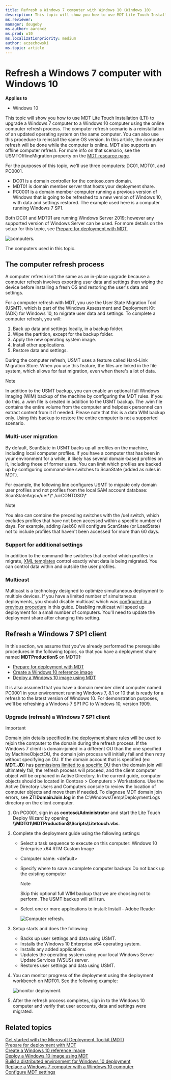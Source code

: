 ```yaml
---
title: Refresh a Windows 7 computer with Windows 10 (Windows 10)
description: This topic will show you how to use MDT Lite Touch Installation (LTI) to upgrade a Windows 7 computer to a Windows 10 computer using the computer refresh process.
ms.reviewer: 
manager: dougeby
ms.author: aaroncz
ms.prod: w10
ms.localizationpriority: medium
author: aczechowski
ms.topic: article
---
```


# Refresh a Windows 7 computer with Windows 10

**Applies to**
-   Windows 10

This topic will show you how to use MDT Lite Touch Installation (LTI) to upgrade a Windows 7 computer to a Windows 10 computer using the online computer refresh process. The computer refresh scenario is a reinstallation of an updated operating system on the same computer. You can also use this procedure to reinstall the same OS version. In this article, the computer refresh will be done while the computer is online. MDT also supports an offline computer refresh. For more info on that scenario, see the USMTOfflineMigration property on the [MDT resource page](/mem/configmgr/mdt/).

For the purposes of this topic, we'll use three computers: DC01, MDT01, and PC0001. 
- DC01 is a domain controller for the contoso.com domain.
- MDT01 is domain member server that hosts your deployment share.
- PC0001 is a domain member computer running a previous version of Windows that is going to be refreshed to a new version of Windows 10, with data and settings restored. The example used here is a computer running Windows 7 SP1.

Both DC01 and MDT01 are running Windows Server 2019; however any supported version of Windows Server can be used. For more details on the setup for this topic, see [Prepare for deployment with MDT](prepare-for-windows-deployment-with-mdt.md).

![computers.](../images/mdt-04-fig01.png "Computers used in this topic")

The computers used in this topic.

## The computer refresh process

A computer refresh isn't the same as an in-place upgrade because a computer refresh involves exporting user data and settings then wiping the device before installing a fresh OS and restoring the user's data and settings.

For a computer refresh with MDT, you use the User State Migration Tool (USMT), which is part of the Windows Assessment and Deployment Kit (ADK) for Windows 10, to migrate user data and settings. To complete a computer refresh, you will:

1.  Back up data and settings locally, in a backup folder.
2.  Wipe the partition, except for the backup folder.
3.  Apply the new operating system image.
4.  Install other applications.
5.  Restore data and settings.

During the computer refresh, USMT uses a feature called Hard-Link Migration Store. When you use this feature, the files are linked in the file system, which allows for fast migration, even when there's a lot of data.

>[!NOTE]
>In addition to the USMT backup, you can enable an optional full Windows Imaging (WIM) backup of the machine by configuring the MDT rules. If you do this, a .wim file is created in addition to the USMT backup. The .wim file contains the entire volume from the computer and helpdesk personnel can extract content from it if needed. Please note that this is a data WIM backup only. Using this backup to restore the entire computer is not a supported scenario.
 
### Multi-user migration

By default, ScanState in USMT backs up all profiles on the machine, including local computer profiles. If you have a computer that has been in your environment for a while, it likely has several domain-based profiles on it, including those of former users. You can limit which profiles are backed up by configuring command-line switches to ScanState (added as rules in MDT).

For example, the following line configures USMT to migrate only domain user profiles and not profiles from the local SAM account database: ScanStateArgs=/ue:\*\\\* /ui:CONTOSO\\\*

>[!NOTE]
>You also can combine the preceding switches with the /uel switch, which excludes profiles that have not been accessed within a specific number of days. For example, adding /uel:60 will configure ScanState (or LoadState) not to include profiles that haven't been accessed for more than 60 days.
 
### Support for additional settings

In addition to the command-line switches that control which profiles to migrate, [XML templates](../usmt/understanding-migration-xml-files.md) control exactly what data is being migrated. You can control data within and outside the user profiles.

### Multicast

Multicast is a technology designed to optimize simultaneous deployment to multiple devices. If you have a limited number of simultaneous deployments, you should disable multicast which was [configured in a previous procedure](deploy-a-windows-10-image-using-mdt.md#set-up-mdt-for-multicast) in this guide. Disabling multicast will speed up deployment for a small number of computers. You'll need to update the deployment share after changing this setting.

## Refresh a Windows 7 SP1 client

In this section, we assume that you've already performed the prerequisite procedures in the following topics, so that you have a deployment share named **MDTProduction$** on MDT01:

- [Prepare for deployment with MDT](prepare-for-windows-deployment-with-mdt.md)
- [Create a Windows 10 reference image](create-a-windows-10-reference-image.md)
- [Deploy a Windows 10 image using MDT](deploy-a-windows-10-image-using-mdt.md)

It is also assumed that you have a domain member client computer named PC0001 in your environment running Windows 7, 8.1 or 10 that is ready for a refresh to the latest version of Windows 10.  For demonstration purposes, we'll be refreshing a Windows 7 SP1 PC to Windows 10, version 1909.
 
### Upgrade (refresh) a Windows 7 SP1 client

>[!IMPORTANT]
>Domain join details [specified in the deployment share rules](deploy-a-windows-10-image-using-mdt.md#configure-the-rules) will be used to rejoin the computer to the domain during the refresh process.  If the Windows 7 client is domain-jonied in a different OU than the one specified by MachineObjectOU, the domain join process will initially fail and then retry without specifying an OU. If the domain account that is specified (ex: **MDT_JD**) has [permissions limited to a specific OU](deploy-a-windows-10-image-using-mdt.md#step-1-configure-active-directory-permissions) then the domain join will ultimately fail, the refresh process will proceed, and the client computer object will be orphaned in Active Directory. In the current guide, computer objects should be located in Contoso > Computers > Workstations. Use the Active Directory Users and Computers console to review the location of computer objects and move them if needed. To diagnose MDT domain join errors, see **ZTIDomainJoin.log** in the C:\Windows\Temp\DeploymentLogs directory on the client computer. 

1. On PC0001, sign in as **contoso\\Administrator** and start the Lite Touch Deploy Wizard by opening **\\\\MDT01\\MDTProduction$\\Scripts\\Litetouch.vbs**. 
2. Complete the deployment guide using the following settings:
    
   * Select a task sequence to execute on this computer: Windows 10 Enterprise x64 RTM Custom Image
   * Computer name: &lt;default&gt;
   * Specify where to save a complete computer backup: Do not back up the existing computer
     >[!NOTE]
     >Skip this optional full WIM backup that we are choosing not to perform. The USMT backup will still run.
   * Select one or more applications to install: Install - Adobe Reader

     ![Computer refresh.](../images/fig2-taskseq.png "Start the computer refresh")

4. Setup starts and does the following:
    
   * Backs up user settings and data using USMT.
   * Installs the Windows 10 Enterprise x64 operating system.
   * Installs any added applications.
   * Updates the operating system using your local Windows Server Update Services (WSUS) server.
   * Restores user settings and data using USMT.

5. You can monitor progress of the deployment using the deployment workbench on MDT01. See the following example:

     ![monitor deployment.](../images/monitor-pc0001.png)

6. After the refresh process completes, sign in to the Windows 10 computer and verify that user accounts, data and settings were migrated.

## Related topics

[Get started with the Microsoft Deployment Toolkit (MDT)](get-started-with-the-microsoft-deployment-toolkit.md)<br>
[Prepare for deployment with MDT](prepare-for-windows-deployment-with-mdt.md)<br>
[Create a Windows 10 reference image](create-a-windows-10-reference-image.md)<br>
[Deploy a Windows 10 image using MDT](deploy-a-windows-10-image-using-mdt.md)<br>
[Build a distributed environment for Windows 10 deployment](build-a-distributed-environment-for-windows-10-deployment.md)<br>
[Replace a Windows 7 computer with a Windows 10 computer](replace-a-windows-7-computer-with-a-windows-10-computer.md)<br>
[Configure MDT settings](configure-mdt-settings.md)
